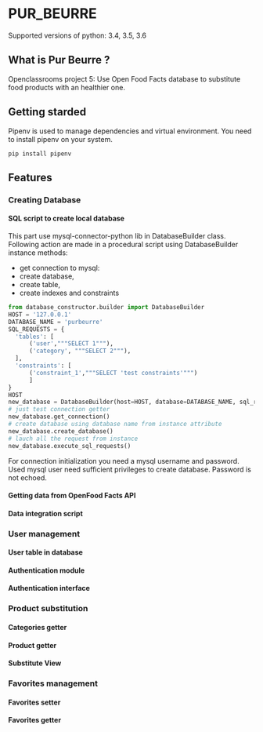 # PUR_BEURRE

Supported versions of python: 3.4, 3.5, 3.6

## What is Pur Beurre ?
Openclassrooms project 5: Use Open Food Facts database to substitute food products with an 
healthier one.

## Getting starded

Pipenv is used to manage dependencies and virtual environment. 
You need to install pipenv on your system.

```
pip install pipenv
```

## Features

### Creating Database
#### SQL script to create local database
This part use mysql-connector-python lib in DatabaseBuilder class.
 Following action are made in a procedural script using DatabaseBuilder instance methods: 
  - get connection to mysql:
  - create database,
  - create table,
  - create indexes and constraints
  
  ```python
from database_constructor.builder import DatabaseBuilder
HOST = '127.0.0.1'
DATABASE_NAME = 'purbeurre'
SQL_REQUESTS = {
    'tables': [
        ('user',"""SELECT 1"""),
        ('category', """SELECT 2"""),
    ],
    'constraints': [
        ('constraint_1',"""SELECT 'test constraints'""")
        ]   
}
HOST
new_database = DatabaseBuilder(host=HOST, database=DATABASE_NAME, sql_requests=SQL_REQUESTS) 
# just test connection getter
new_database.get_connection()
# create database using database name from instance attribute
new_database.create_database()
# lauch all the request from instance
new_database.execute_sql_requests()

```
  
 For connection initialization you need a mysql username and password. 
 Used mysql user need sufficient privileges to create database.
 Password is not echoed.
 
#### Getting data from OpenFood Facts API
#### Data integration script

### User management

#### User table in database
#### Authentication module
#### Authentication interface

### Product substitution

#### Categories getter
#### Product getter
#### Substitute View

### Favorites management

#### Favorites setter
#### Favorites getter


